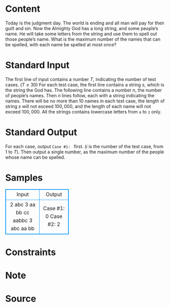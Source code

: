 
# Content

Today is the judgment day. The world is ending and all man will pay for their guilt and sin. Now the Almighty God has a long string, and some people’s name. He will take some letters from the string and use them to spell out those people’s name. What is the maximum number of the names that can be spelled, with each name be spelled at most once?

# Standard Input

The first line of input contains a number $T$, indicating the number of test cases. ($T\leq 30$)
For each test case, the first line contains a string $s$, which is the string the God has. The following line contains a number $n$, the number of people’s names. Then $n$ lines follow, each with a string indicating the names. There will be no more than $10$ names in each test case, the length of string $s$ will not exceed $100,000$, and the length of each name will not exceed $100,000$. All the strings contains lowercase letters from `a` to `z` only.

# Standard Output

For each case, output `Case #i: ` first. ($i$ is the number of the test case, from $1$ to $T$). Then output a single number, as the maximum number of the people whose name can be spelled.

# Samples

<style>
        table,table tr th, table tr td { border:1px solid #0094ff; }
        table { width: 200px; min-height: 25px; line-height: 25px; text-align: center; border-collapse: collapse;}   
    </style>
<table>
	<tr>
		<td>Input</td>
		<td>Output</td>
	</tr>
<tr><td>2
abc
3
aa
bb
cc
aabbc
3
abc
aa
bb</td><td>Case #1: 0
Case #2: 2</td></tr></table>


# Constraints



# Note



# Source


